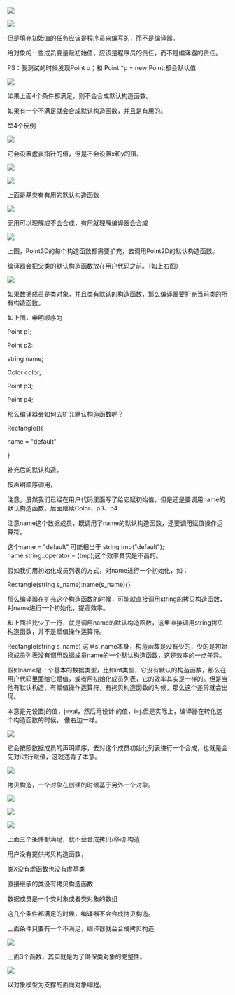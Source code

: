 ![](https://gitee.com/hxc8/images2/raw/master/img/202407172213831.jpg)

![](https://gitee.com/hxc8/images2/raw/master/img/202407172213368.jpg)

但是填充初始值的任务应该是程序员来编写的，而不是编译器。

给对象的一些成员变量赋初始值，应该是程序员的责任，而不是编译器的责任。

PS：我测试的时候发现Point o；和 Point *p = new Point;都会默认值

![](https://gitee.com/hxc8/images2/raw/master/img/202407172213127.jpg)

如果上面4个条件都满足，则不会合成默认构造函数。

如果有一个不满足就会合成默认构造函数，并且是有用的。

举4个反例

![](https://gitee.com/hxc8/images2/raw/master/img/202407172213487.jpg)

它会设置虚表指针的值，但是不会设置x和y的值。

![](https://gitee.com/hxc8/images2/raw/master/img/202407172213133.jpg)

![](https://gitee.com/hxc8/images2/raw/master/img/202407172213904.jpg)

上面是基类有有用的默认构造函数

![](https://gitee.com/hxc8/images2/raw/master/img/202407172213312.jpg)

无用可以理解成不会合成，有用就理解编译器会合成

![](https://gitee.com/hxc8/images2/raw/master/img/202407172213297.jpg)

上图，Point3D的每个构造函数都需要扩充，去调用Point2D的默认构造函数。

编译器会把父类的默认构造函数放在用户代码之前。（如上右图）

![](https://gitee.com/hxc8/images2/raw/master/img/202407172213628.jpg)

如果数据成员是类对象，并且类有默认的构造函数，那么编译器要扩充当前类的所有构造函数。

如上图，申明顺序为

Point p1;

Point p2:

string name;

Color color;

Point p3;

Point p4;

那么编译器会如何去扩充默认构造函数呢？

Rectangle(){

name = "default"

}

补充后的默认构造，

按声明顺序调用，

注意，虽然我们已经在用户代码里面写了给它赋初始值，但是还是要调用name的默认构造函数，后面继续Color、p3、p4

注意name这个数据成员，既调用了name的默认构造函数，还要调用赋值操作运算符。

这个name = "default"  可能相当于  string tmp("default");    name.string::operator = (tmp);这个效率其实是不高的。

假如我们用初始化成员列表的方式，对name进行一个初始化，如：

Rectangle(string s_name):name(s_name){}

那么编译器在扩充这个构造函数的时候，可能就直接调用string的拷贝构造函数，对name进行一个初始化，提高效率。

和上面相比少了一行，就是调用name的默认构造函数，这里直接调用string拷贝构造函数，并不是赋值操作运算符。

Rectangle(string s_name)  这里s_name本身，构造函数是没有少的，少的是初始换成员列表没有调用数据成员name的一个默认构造函数，这是效率的一点差异。

假如name是一个基本的数据类型，比如int类型，它没有默认的构造函数，那么在用户代码里面给它赋值，或者用初始化成员列表，它的效率其实是一样的。但是当他有默认构造，有赋值操作运算符，有拷贝构造函数的时候，那么这个差异就会出现。

 

本意是先设置j的值，j=val，然后再设计i的值，i=j.但是实际上，编译器在转化这个构造函数的时候， 像右边一样。

![](https://gitee.com/hxc8/images2/raw/master/img/202407172213059.jpg)

它会按照数据成员的声明顺序，去对这个成员初始化列表进行一个合成，也就是会先对i进行赋值，这就违背了本意。

![](https://gitee.com/hxc8/images2/raw/master/img/202407172213325.jpg)

拷贝构造，一个对象在创建的时候基于另外一个对象。

![](https://gitee.com/hxc8/images2/raw/master/img/202407172213592.jpg)

![](https://gitee.com/hxc8/images2/raw/master/img/202407172213953.jpg)

![](https://gitee.com/hxc8/images2/raw/master/img/202407172213324.jpg)

上面三个条件都满足，就不会合成拷贝/移动 构造

用户没有提供拷贝构造函数，

类X没有虚函数也没有虚基类

直接继承的类没有拷贝构造函数

数据成员是一个类对象或者类对象的数组

这几个条件都满足的时候，编译器不会合成拷贝构造。

上面条件只要有一个不满足，编译器就会合成拷贝构造

![](https://gitee.com/hxc8/images2/raw/master/img/202407172213901.jpg)

上面3个函数，其实就是为了确保类对象的完整性。

![](https://gitee.com/hxc8/images2/raw/master/img/202407172213050.jpg)

以对象模型为支撑的面向对象编程。